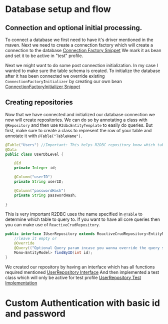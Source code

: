 # Database setup and flow

## Connection and optional initial processing.
To connect a database we first need to have it's driver mentioned in the maven.
Next we need to create a connection factory which will create a connection to the database
[Connection Factory Snippet](./src/main/java/dev/kukukodes/KDAP/Auth/Service/config/DbConfig.java)
We mark it as bean and set it to be active in "test" profile.

Next we might want to do some post connection initialization. In my case I wanted to make sure the table schema is created.
To initialize the database after it has been connected we override existing ```ConnectionFactoryInitializer``` by creating our own bean
[ConnectionFactoryInitializer Snippet](./src/main/java/dev/kukukodes/KDAP/Auth/Service/config/DbConfig.java)

## Creating repositories
Now that we have connected and initialized our database connection we now will create repositories.
We can do so by annotating a class with ```@Repository``` and then use ```R2dbcEntityTemplate``` to easily do queries.
But first, make sure to create a class to represent the row of your table and annotate it with ```@Table("TableName")```. 
```java
@Table("Users") //Important: This helps R2DBC repository know which table to look for
@Data
public class UserDbLevel {

    @Id
    private Integer id;

    @Column("userID")
    private String userID;

    @Column("passwordHash")
    private String passwordHash;
    
}
```
This is very important
R2DBC uses the name specified in ```@Table``` to determine which table to query to.
If you want to have all core queries then you can make use of ```ReactiveCrudRepository```.

```java
public interface IUserRepository extends ReactiveCrudRepository<EntityModel, IDType> {
    //leave it empty or
    @Override
    @Query(("Optional Query param incase you wanna override the query statement"))
    Mono<EntityModel> findByID(int id);
}
```
We created our repository by having an interface which has all functions required mentioned
[UserRepository Interface](./src/main/java/dev/kukukodes/KDAP/Auth/Service/repo/IUserRepository.java)
And then implemented a test class which will only be active for test profile
[UserRepository Test Implementation](./src/main/java/dev/kukukodes/KDAP/Auth/Service/repo/UserRepositoryTest.java)

# Custom Authentication with basic id and password
